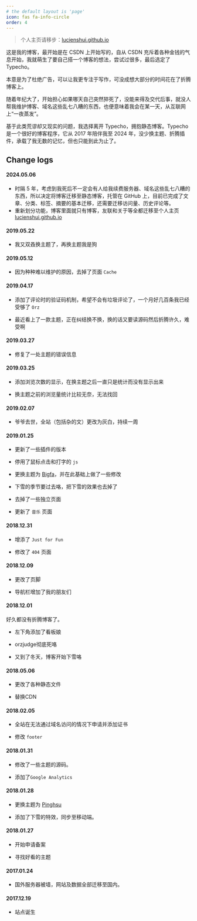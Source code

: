 ```yaml
---
# the default layout is 'page'
icon: fas fa-info-circle
order: 4
---
```


> 个人主页请移步：[lucienshui.github.io][home]

这是我的博客，最开始是在 CSDN 上开始写的，自从 CSDN 充斥着各种金钱的气息开始，我就萌生了要自己搭一个博客的想法，尝试过很多，最后选定了 Typecho。

本意是为了杜绝广告，可以让我更专注于写作，可没成想大部分的时间花在了折腾博客上。

随着年纪大了，开始担心如果哪天自己突然猝死了，没能来得及交代后事，就没人帮我维护博客、域名这些乱七八糟的东西，也便意味着我会在某一天，从互联网上“一夜蒸发”。

基于此类荒谬却又现实的问题，我选择离开 Typecho，拥抱静态博客。Typecho 是一个很好的博客程序，它从 2017 年陪伴我至 2024 年，没少换主题、折腾插件，承载了我无数的记忆，但也只能到此为止了。

## Change logs

#### 2024.05.06

- 时隔 5 年，考虑到我死后不一定会有人给我续费服务器、域名这些乱七八糟的东西，所以决定将博客迁移至静态博客，托管在 GitHub 上，目前已完成了文章、分类、标签、摘要的基本迁移，还需要迁移访问量、历史评论等。
- 重新划分功能，博客里面就只有博客，友联和关于等全都迁移至个人主页 [lucienshui.github.io](https://lucienshui.github.io)

#### 2019.05.22

- 我又双叒换主题了，再换主题我是狗

#### 2019.05.12

- 因为种种难以维护的原因，去掉了页面 `Cache`

#### 2019.04.17

- 添加了评论时的验证码机制，希望不会有垃圾评论了，一个月好几百条我已经受够了 `Orz`

- 最近看上了一款主题，正在纠结换不换，换的话又要读源码然后折腾许久，难受啊

#### 2019.03.27

- 修复了一处主题的错误信息

#### 2019.03.25

- 添加浏览次数的显示，在换主题之后一直只是统计而没有显示出来

- 换主题之前的浏览量统计比较无奈，无法找回

#### 2019.02.07

- 爷爷去世，全站（包括杂的文）更改为灰白，持续一周

#### 2019.01.25

- 更新了一些插件的版本

- 停用了鼠标点击和打字的 `js`

- 更换主题为 [Bigfa](https://github.com/jozhn/Bigfa)，并在此基础上做了一些修改

- 下雪的季节要过去咯，把下雪的效果也去掉了

- 去掉了一些独立页面

- 更新了 `音乐` 页面

#### 2018.12.31

- 增添了 `Just for Fun`

- 修改了 `404` 页面

#### 2018.12.09

- 更改了页脚

- 导航栏增加了我的朋友们

#### 2018.12.01

好久都没有折腾博客了。

- 左下角添加了看板娘

- orzjudge彻底死咯

- 又到了冬天，博客开始下雪咯

#### 2018.05.06

- 更改了各种静态文件

- 替换CDN

#### 2018.02.05

- 全站在无法通过域名访问的情况下申请并添加证书

- 修改 `footer`

#### 2018.01.31

- 修改了一些主题的源码。

- 添加了`Google Analytics`

#### 2018.01.28

- 更换主题为 [Pinghsu](https://lucien.ink/go/pinghsu/)

- 添加了下雪的特效，同步至移动端。

#### 2018.01.27

- 开始申请备案

- 寻找好看的主题

#### 2017.01.24

- 国外服务器被墙，网站及数据全部迁移至国内。

#### 2017.12.19

- 站点诞生

[home]: https://lucienshui.github.io/
